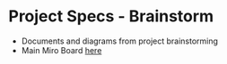 # Project Specs - Brainstorm

- Documents and diagrams from project brainstorming
- Main Miro Board [here](https://miro.com/app/board/uXjVKMmArcU=/?share_link_id=732510184347)
